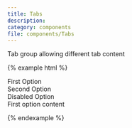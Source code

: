 ```yaml
---
title: Tabs
description:
category: components
file: components/Tabs
---
```


Tab group allowing different tab content

{% example html %}

<div class="Tabs">
  <div class="TabList">
    <div class="Tab">
      <a class="Tab-link is-active">First Option</a>
      <div class="Tab-underline is-active"></div>
    </div>
    <div class="Tab">
      <a class="Tab-link">Second Option</a>
      <div class="Tab-underline"></div>
    </div>
    <div class="Tab">
      <a class="Tab-link is-disabled">Disabled Option</a>
      <div class="Tab-underline"></div>
    </div>
  </div>
  <div class="TabPanels">
    <div class="TabPanel">First option content</div>
  </div>
</div>

{% endexample %}
